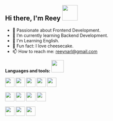## Hi there, I'm Reey <img src="https://user-images.githubusercontent.com/5679180/79618120-0daffb80-80be-11ea-819e-d2b0fa904d07.gif" width="50px">  

- 💖 Passionate about Frontend Development.
- 🌱 I’m currently learning Backend Development.
- 🚀 I'm Learning English.
- 🍰 Fun fact: I love cheesecake.
- 📫 How to reach me: reeynarl@gmail.com

**Languages and tools:** <img src="https://emojis.slackmojis.com/emojis/images/1588315024/8823/hyperkitty.gif?1588315024" width="40" /> 

<img height="30" src="https://cdn.jsdelivr.net/gh/devicons/devicon/icons/javascript/javascript-plain.svg"> <img height="30" src="https://cdn.jsdelivr.net/gh/devicons/devicon/icons/react/react-original.svg"> <img height="30" src="https://cdn.jsdelivr.net/gh/devicons/devicon/icons/graphql/graphql-plain.svg"> <img height="30" src="https://cdn.jsdelivr.net/gh/devicons/devicon/icons/vuejs/vuejs-original.svg" /> <img height="30" src="https://cdn.jsdelivr.net/gh/devicons/devicon/icons/nextjs/nextjs-line.svg" />

<img height="30" src="https://cdn.jsdelivr.net/gh/devicons/devicon/icons/bootstrap/bootstrap-plain.svg"> <img height="30" src="https://cdn.jsdelivr.net/gh/devicons/devicon/icons/css3/css3-plain-wordmark.svg"> <img height="30" src="https://cdn.jsdelivr.net/gh/devicons/devicon/icons/html5/html5-plain-wordmark.svg"> <img height="30" src="https://cdn.jsdelivr.net/gh/devicons/devicon/icons/sass/sass-original.svg">


<img height="30" src="https://cdn.jsdelivr.net/gh/devicons/devicon/icons/git/git-plain.svg"> <img height="30" src="https://cdn.jsdelivr.net/gh/devicons/devicon/icons/vscode/vscode-original.svg"> <img height="30" src="https://cdn.jsdelivr.net/gh/devicons/devicon/icons/gitlab/gitlab-plain.svg">


